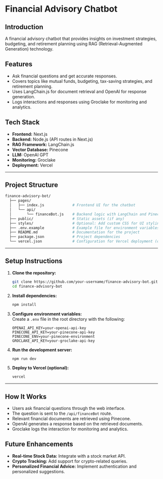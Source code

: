 # Financial Advisory Chatbot

## Introduction
A financial advisory chatbot that provides insights on investment strategies, budgeting, and retirement planning using RAG (Retrieval-Augmented Generation) technology.

## Features
- Ask financial questions and get accurate responses.
- Covers topics like mutual funds, budgeting, tax-saving strategies, and retirement planning.
- Uses LangChain.js for document retrieval and OpenAI for response generation.
- Logs interactions and responses using Groclake for monitoring and analytics.

## Tech Stack
- **Frontend:** Next.js
- **Backend:** Node.js (API routes in Next.js)
- **RAG Framework:** LangChain.js
- **Vector Database:** Pinecone
- **LLM:** OpenAI GPT
- **Monitoring:** Groclake
- **Deployment:** Vercel

---

## Project Structure
```bash
finance-advisory-bot/
  ├── pages/
  │   ├── index.js             # Frontend UI for the chatbot
  │   └── api/
  │       └── financeBot.js    # Backend logic with LangChain and Pinecone
  ├── public/                  # Static assets (if any)
  ├── styles/                  # Optional: Add custom CSS for UI styling
  ├── .env.example             # Example file for environment variables
  ├── README.md                # Documentation for the project
  ├── package.json             # Project dependencies
  └── vercel.json              # Configuration for Vercel deployment (optional)
```

---

## Setup Instructions

1. **Clone the repository:**
   ```bash
   git clone https://github.com/your-username/finance-advisory-bot.git
   cd finance-advisory-bot
   ```

2. **Install dependencies:**
   ```bash
   npm install
   ```

3. **Configure environment variables:**  
   Create a `.env` file in the root directory with the following:
   ```env
   OPENAI_API_KEY=your-openai-api-key
   PINECONE_API_KEY=your-pinecone-api-key
   PINECONE_ENV=your-pinecone-environment
   GROCLAKE_API_KEY=your-groclake-api-key
   ```

4. **Run the development server:**
   ```bash
   npm run dev
   ```

5. **Deploy to Vercel (optional):**
   ```bash
   vercel
   ```

---

## How It Works
- Users ask financial questions through the web interface.
- The question is sent to the `/api/financeBot` route.
- Relevant financial documents are retrieved using Pinecone.
- OpenAI generates a response based on the retrieved documents.
- Groclake logs the interaction for monitoring and analytics.



## Future Enhancements
- **Real-time Stock Data:** Integrate with a stock market API.
- **Crypto Tracking:** Add support for crypto-related queries.
- **Personalized Financial Advice:** Implement authentication and personalized suggestions.
